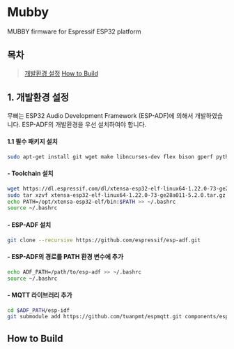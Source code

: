 # Mubby
MUBBY firmware for Espressif ESP32 platform

## 목차

> [개발환경 설정](#environment-setup)
> [How to Build](#how-to-build)

## 1. 개발환경 설정

무삐는 ESP32 Audio Development Framework (ESP-ADF)에 의해서 개발하였습니다. ESP-ADF의 개발환경을 우선 설치하여야 합니다.

#### 1.1 필수 패키지 설치

```bash
sudo apt-get install git wget make libncurses-dev flex bison gperf python python-pip python-setuptools python-serial
```

#### - Toolchain 설치

```bash
wget https://dl.espressif.com/dl/xtensa-esp32-elf-linux64-1.22.0-73-ge28a011-5.2.0.tar.gz
sudo tar xzvf xtensa-esp32-elf-linux64-1.22.0-73-ge28a011-5.2.0.tar.gz -C /opt
echo PATH=/opt/xtensa-esp32-elf/bin:$PATH >> ~/.bashrc
source ~/.bashrc
```
 
#### - ESP-ADF 설치

```bash
git clone --recursive https://github.com/espressif/esp-adf.git
```

#### - ESP-ADF의 경로를 PATH 환경 변수에 추가

```bash
echo ADF_PATH=/path/to/esp-adf >> ~/.bashrc
source ~/.bashrc
```

#### - MQTT 라이브러리 추가

```bash
cd $ADF_PATH/esp-idf
git submodule add https://github.com/tuanpmt/espmqtt.git components/espmqtt
```

## How to Build







